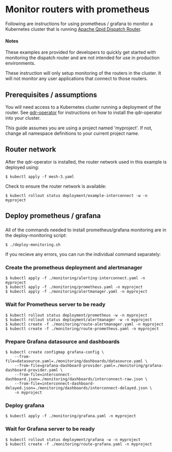 # Monitor routers with prometheus

Following are instructions for using prometheus / grafana to monitor a Kubernetes cluster 
that is running [Apache Qpid Dispatch Router](https://qpid.apache.org/components/dispatch-router/index.html).

#### Notes
These examples are provided for developers to quickly get started with monitoring the dispatch router and are not intended for use in production environments.

These instruction will only setup monitoring of the routers in the cluster. It will not monitor any user applications that connect to those routers.

## Prerequisites / assumptions

You will need access to a Kubernetes cluster running a deployment of the router. See [qdr-operator](https://github.com/interconnectedcloud/qdr-operator) for instructions on how to install the qdr-operator into your cluster.

This guide assumes you are using a project named 'myproject'. If not, change all namespace definitions to your current project name.

## Router network

After the qdr-operator is installed, the router network used in this example is deployed using:

```console
$ kubectl apply -f mesh-3.yaml
```

Check to ensure the router network is available:

```console
$ kubectl rollout status deployment/example-interconnect -w -n myproject
```

## Deploy prometheus / grafana

### 
All of the commands needed to install prometheus/grafana monitoring are in the deploy-monitoring script: 

```console
$ ./deploy-monitoring.sh
```

If you recieve any errors, you can run the individual command separately:

### Create the prometheus deployment and alertmanager

```console
$ kubectl apply -f ./monitoring/alerting-interconnect.yaml -n myproject
$ kubectl apply -f ./monitoring/prometheus.yaml -n myproject
$ kubectl apply -f ./monitoring/alertmanager.yaml -n myproject
```

### Wait for Prometheus server to be ready

```console
$ kubectl rollout status deployment/prometheus -w -n myproject
$ kubectl rollout status deployment/alertmanager -w -n myproject
$ kubectl create -f ./monitoring/route-alertmanager.yaml -n myproject
$ kubectl create -f ./monitoring/route-prometheus.yaml -n myproject
```

### Prepare Grafana datasource and dashboards

```console
$ kubectl create configmap grafana-config \
    --from-file=datasource.yaml=./monitoring/dashboards/datasource.yaml \
    --from-file=grafana-dashboard-provider.yaml=./monitoring/grafana-dashboard-provider.yaml \
    --from-file=interconnect-dashboard.json=./monitoring/dashboards/interconnect-raw.json \
    --from-file=interconnect-dashboard-delayed.json=./monitoring/dashboards/interconnect-delayed.json \
    -n myproject

```

### Deploy grafana

```console
$ kubectl apply -f ./monitoring/grafana.yaml -n myproject
```

### Wait for Grafana server to be ready

```console
$ kubectl rollout status deployment/grafana -w -n myproject
$ kubectl create -f ./monitoring/route-grafana.yaml -n myproject
```
